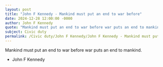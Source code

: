 ```yaml
---
layout: post
title: "John F Kennedy - Mankind must put an end to war before"
date: 2024-12-28 12:00:00 -0000
author: John F Kennedy
quote: "Mankind must put an end to war before war puts an end to mankind."
subject: Civic duty
permalink: /Civic duty/John F Kennedy/John F Kennedy - Mankind must put an end to war before
---
```


Mankind must put an end to war before war puts an end to mankind.

- John F Kennedy
